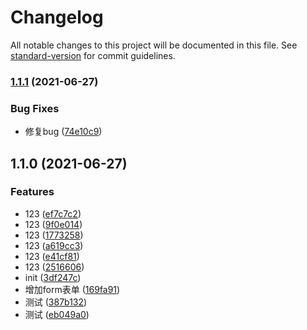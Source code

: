# Changelog

All notable changes to this project will be documented in this file. See [standard-version](https://github.com/conventional-changelog/standard-version) for commit guidelines.

### [1.1.1](https://github.com/YaleWan/yh-element-plus/compare/v1.1.0...v1.1.1) (2021-06-27)


### Bug Fixes

* 修复bug ([74e10c9](https://github.com/YaleWan/yh-element-plus/commit/74e10c9e57d44ae80206ae3a39b78ebf627d38c5))

## 1.1.0 (2021-06-27)


### Features

* 123 ([ef7c7c2](https://github.com/YaleWan/yh-element-plus/commit/ef7c7c23f417c19a15aa830cf8bd3f845dd07392))
* 123 ([9f0e014](https://github.com/YaleWan/yh-element-plus/commit/9f0e01434a59e8725096c77f88f0566ae4cfe2ba))
* 123 ([1773258](https://github.com/YaleWan/yh-element-plus/commit/17732582c0929a0daa6638b388525914c35ed9fd))
* 123 ([a619cc3](https://github.com/YaleWan/yh-element-plus/commit/a619cc3fc78cf042aaca645c85c4c7110c202676))
* 123 ([e41cf81](https://github.com/YaleWan/yh-element-plus/commit/e41cf81f0890295be7110cf4425c9c3455103d04))
* 123 ([2516606](https://github.com/YaleWan/yh-element-plus/commit/2516606439e09136ae609b9bfeef39d547e6c384))
* init ([3df247c](https://github.com/YaleWan/yh-element-plus/commit/3df247c886c9f503d5984d05b0d6945866b22524))
* 增加form表单 ([169fa91](https://github.com/YaleWan/yh-element-plus/commit/169fa91bb77e348870583c0a3e0002ef956d30a8))
* 测试 ([387b132](https://github.com/YaleWan/yh-element-plus/commit/387b132b767ec9d5606233b1df5c34522261f9c2))
* 测试 ([eb049a0](https://github.com/YaleWan/yh-element-plus/commit/eb049a0ddb783109b762c0016cd8fa99784bb663))
